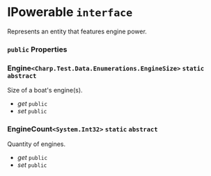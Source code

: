 # IPowerable `interface`

Represents an entity that features engine power.

### `public` Properties

### Engine`<Charp.Test.Data.Enumerations.EngineSize>` `static` `abstract`

Size of a boat's engine(s).

- *get* `public`
- *set* `public`

### EngineCount`<System.Int32>` `static` `abstract`

Quantity of engines.

- *get* `public`
- *set* `public`